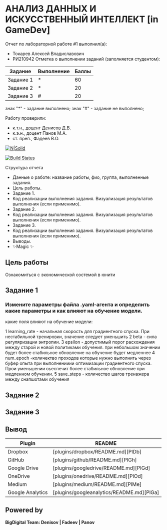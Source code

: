 # АНАЛИЗ ДАННЫХ И ИСКУССТВЕННЫЙ ИНТЕЛЛЕКТ [in GameDev]
Отчет по лабораторной работе #1 выполнил(а):
- Токарев Алексей Владиславович
- РИ210942
Отметка о выполнении заданий (заполняется студентом):

| Задание | Выполнение | Баллы |
| ------ | ------ | ------ |
| Задание 1 | * | 60 |
| Задание 2 | * | 20 |
| Задание 3 | # | 20 |

знак "*" - задание выполнено; знак "#" - задание не выполнено;

Работу проверили:
- к.т.н., доцент Денисов Д.В.
- к.э.н., доцент Панов М.А.
- ст. преп., Фадеев В.О.

[![N|Solid](https://cldup.com/dTxpPi9lDf.thumb.png)](https://nodesource.com/products/nsolid)

[![Build Status](https://travis-ci.org/joemccann/dillinger.svg?branch=master)](https://travis-ci.org/joemccann/dillinger)

Структура отчета

- Данные о работе: название работы, фио, группа, выполненные задания.
- Цель работы.
- Задание 1.
- Код реализации выполнения задания. Визуализация результатов выполнения (если применимо).
- Задание 2.
- Код реализации выполнения задания. Визуализация результатов выполнения (если применимо).
- Задание 3.
- Код реализации выполнения задания. Визуализация результатов выполнения (если применимо).
- Выводы.
- ✨Magic ✨

## Цель работы
Ознакомиться с экономической состемой в юнити

## Задание 1
### Измените параметры файла .yaml-агента и определить какие параметры и как влияют на обучение модели.
какие поля влияют на обучение модели:

1 learning_rate - начальная скорость для градиентного спуска. При нестабильной тренировки, значение следует уменьшить
2 beta - сила регуляризации энтропии.
3 epsilon - допустимый порог расхождения между старой и новой политиками обучения. при небольшом значении будет более стабильное обновление на обучение будет медленнее
4 num_epoch -количектво проходов которые нужно выполнить через буфер опыта при выполненииии оптимизации градиентного спуска. Прои уменьшении оьеспечит более стабильное обновление при медленном обучении.
5 save_steps - количество шагов тренажера между снапшотами обучения



## Задание 2
### 

## Задание 3
### 
## Вывод

| Plugin | README |
| ------ | ------ |
| Dropbox | [plugins/dropbox/README.md][PlDb] |
| GitHub | [plugins/github/README.md][PlGh] |
| Google Drive | [plugins/googledrive/README.md][PlGd] |
| OneDrive | [plugins/onedrive/README.md][PlOd] |
| Medium | [plugins/medium/README.md][PlMe] |
| Google Analytics | [plugins/googleanalytics/README.md][PlGa] |

## Powered by

**BigDigital Team: Denisov | Fadeev | Panov**

